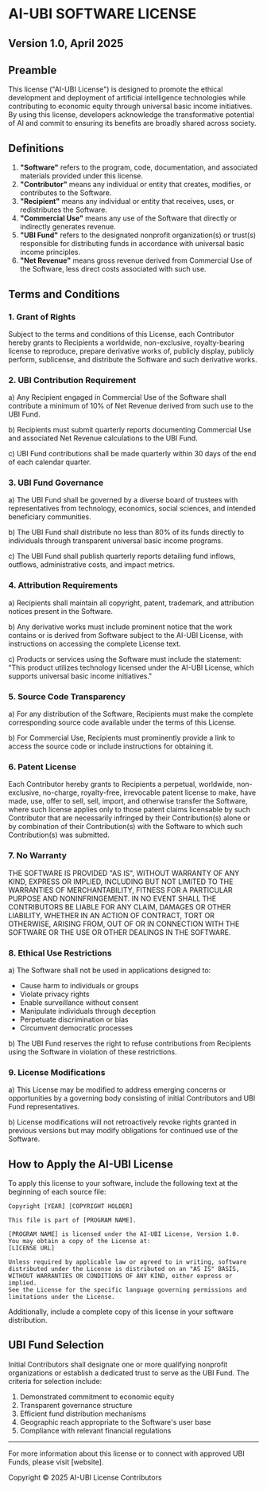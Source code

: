 # AI-UBI SOFTWARE LICENSE
## Version 1.0, April 2025

## Preamble

This license ("AI-UBI License") is designed to promote the ethical development and deployment of artificial intelligence technologies while contributing to economic equity through universal basic income initiatives. By using this license, developers acknowledge the transformative potential of AI and commit to ensuring its benefits are broadly shared across society.

## Definitions

1. **"Software"** refers to the program, code, documentation, and associated materials provided under this license.
2. **"Contributor"** means any individual or entity that creates, modifies, or contributes to the Software.
3. **"Recipient"** means any individual or entity that receives, uses, or redistributes the Software.
4. **"Commercial Use"** means any use of the Software that directly or indirectly generates revenue.
5. **"UBI Fund"** refers to the designated nonprofit organization(s) or trust(s) responsible for distributing funds in accordance with universal basic income principles.
6. **"Net Revenue"** means gross revenue derived from Commercial Use of the Software, less direct costs associated with such use.

## Terms and Conditions

### 1. Grant of Rights

Subject to the terms and conditions of this License, each Contributor hereby grants to Recipients a worldwide, non-exclusive, royalty-bearing license to reproduce, prepare derivative works of, publicly display, publicly perform, sublicense, and distribute the Software and such derivative works.

### 2. UBI Contribution Requirement

a) Any Recipient engaged in Commercial Use of the Software shall contribute a minimum of 10% of Net Revenue derived from such use to the UBI Fund.

b) Recipients must submit quarterly reports documenting Commercial Use and associated Net Revenue calculations to the UBI Fund.

c) UBI Fund contributions shall be made quarterly within 30 days of the end of each calendar quarter.

### 3. UBI Fund Governance

a) The UBI Fund shall be governed by a diverse board of trustees with representatives from technology, economics, social sciences, and intended beneficiary communities.

b) The UBI Fund shall distribute no less than 80% of its funds directly to individuals through transparent universal basic income programs.

c) The UBI Fund shall publish quarterly reports detailing fund inflows, outflows, administrative costs, and impact metrics.

### 4. Attribution Requirements

a) Recipients shall maintain all copyright, patent, trademark, and attribution notices present in the Software.

b) Any derivative works must include prominent notice that the work contains or is derived from Software subject to the AI-UBI License, with instructions on accessing the complete License text.

c) Products or services using the Software must include the statement: "This product utilizes technology licensed under the AI-UBI License, which supports universal basic income initiatives."

### 5. Source Code Transparency

a) For any distribution of the Software, Recipients must make the complete corresponding source code available under the terms of this License.

b) For Commercial Use, Recipients must prominently provide a link to access the source code or include instructions for obtaining it.

### 6. Patent License

Each Contributor hereby grants to Recipients a perpetual, worldwide, non-exclusive, no-charge, royalty-free, irrevocable patent license to make, have made, use, offer to sell, sell, import, and otherwise transfer the Software, where such license applies only to those patent claims licensable by such Contributor that are necessarily infringed by their Contribution(s) alone or by combination of their Contribution(s) with the Software to which such Contribution(s) was submitted.

### 7. No Warranty

THE SOFTWARE IS PROVIDED "AS IS", WITHOUT WARRANTY OF ANY KIND, EXPRESS OR IMPLIED, INCLUDING BUT NOT LIMITED TO THE WARRANTIES OF MERCHANTABILITY, FITNESS FOR A PARTICULAR PURPOSE AND NONINFRINGEMENT. IN NO EVENT SHALL THE CONTRIBUTORS BE LIABLE FOR ANY CLAIM, DAMAGES OR OTHER LIABILITY, WHETHER IN AN ACTION OF CONTRACT, TORT OR OTHERWISE, ARISING FROM, OUT OF OR IN CONNECTION WITH THE SOFTWARE OR THE USE OR OTHER DEALINGS IN THE SOFTWARE.

### 8. Ethical Use Restrictions

a) The Software shall not be used in applications designed to:
   - Cause harm to individuals or groups
   - Violate privacy rights
   - Enable surveillance without consent
   - Manipulate individuals through deception
   - Perpetuate discrimination or bias
   - Circumvent democratic processes

b) The UBI Fund reserves the right to refuse contributions from Recipients using the Software in violation of these restrictions.

### 9. License Modifications

a) This License may be modified to address emerging concerns or opportunities by a governing body consisting of initial Contributors and UBI Fund representatives.

b) License modifications will not retroactively revoke rights granted in previous versions but may modify obligations for continued use of the Software.

## How to Apply the AI-UBI License

To apply this license to your software, include the following text at the beginning of each source file:

```
Copyright [YEAR] [COPYRIGHT HOLDER]

This file is part of [PROGRAM NAME].

[PROGRAM NAME] is licensed under the AI-UBI License, Version 1.0.
You may obtain a copy of the License at:
[LICENSE URL]

Unless required by applicable law or agreed to in writing, software
distributed under the License is distributed on an "AS IS" BASIS,
WITHOUT WARRANTIES OR CONDITIONS OF ANY KIND, either express or implied.
See the License for the specific language governing permissions and
limitations under the License.
```

Additionally, include a complete copy of this license in your software distribution.

## UBI Fund Selection

Initial Contributors shall designate one or more qualifying nonprofit organizations or establish a dedicated trust to serve as the UBI Fund. The criteria for selection include:

1. Demonstrated commitment to economic equity
2. Transparent governance structure
3. Efficient fund distribution mechanisms
4. Geographic reach appropriate to the Software's user base
5. Compliance with relevant financial regulations

---

For more information about this license or to connect with approved UBI Funds, please visit [website].

Copyright © 2025 AI-UBI License Contributors
